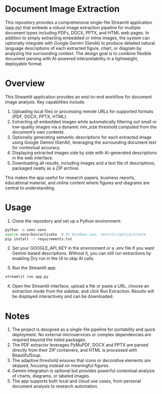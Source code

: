 # Document Image Extraction
This repository provides a comprehensive single-file Streamlit application (app.py) that embeds a robust image extraction pipeline for multiple document types including PDFs, DOCX, PPTX, and HTML web pages. In addition to simply extracting embedded or inline images, the system can optionally integrate with Google Gemini (GenAI) to produce detailed natural language descriptions of each extracted figure, chart, or diagram by analyzing the surrounding context. The design goal is to combine flexible document parsing with AI-powered interpretability in a lightweight, deployable format.

# Overview

This Streamlit application provides an end-to-end workflow for document image analysis. Key capabilities include:

1. Uploading local files or processing remote URLs for supported formats (PDF, DOCX, PPTX, HTML).
2. Extracting all embedded images while automatically filtering out small or low-quality images via a dynamic min_size threshold computed from the document’s own contents.
3. Optionally generating semantic descriptions for each extracted image using Google Gemini (GenAI), leveraging the surrounding document text for contextual accuracy.
4. Displaying extracted images side by side with AI-generated descriptions in the web interface.
5. Downloading all results, including images and a text file of descriptions, packaged neatly as a ZIP archive.

This makes the app useful for research papers, business reports, educational material, and online content where figures and diagrams are central to understanding.

# Usage

1. Clone the repository and set up a Python environment:
```bash
python -m venv venv
source venv/bin/activate  # On Windows use: venv\Scripts\activate
pip install -r requirements.txt
```
2. Set your GOOGLE_API_KEY in the environment or a .env file if you want Gemini-based descriptions. Without it, you can still run extractions by enabling Dry run in the UI to skip AI calls.

3. Run the Streamlit app:
```bash
streamlit run app.py
```
4. Open the Streamlit interface, upload a file or paste a URL, choose an extraction mode from the sidebar, and click Run Extraction. Results will be displayed interactively and can be downloaded.

# Notes

1. The project is designed as a single-file pipeline for portability and quick deployment. No external microservices or complex dependencies are required beyond the listed packages.
2. The PDF extractor leverages PyMuPDF, DOCX and PPTX are parsed directly from their ZIP containers, and HTML is processed with BeautifulSoup.
3. The adaptive threshold ensures that icons or decorative elements are skipped, focusing instead on meaningful figures.
4. Gemini integration is optional but provides powerful contextual analysis of charts, diagrams, or labeled images.
5. The app supports both local and cloud use cases, from personal document analysis to research automation.
